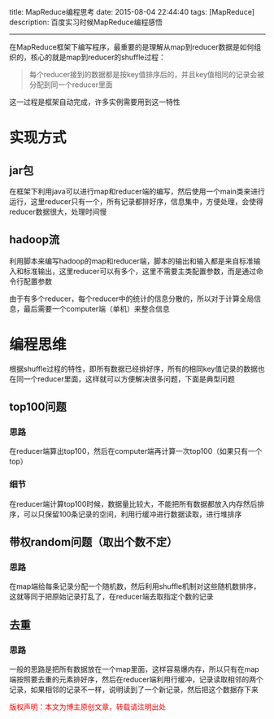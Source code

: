 title: MapReduce编程思考
date: 2015-08-04 22:44:40
tags: [MapReduce]
description: 百度实习时候MapReduce编程感悟

---

在MapReduce框架下编写程序，最重要的是理解从map到reducer数据是如何组织的，核心的就是map到reducer的shuffle过程：
> 每个reducer接到的数据都是按key值排序后的，并且key值相同的记录会被分配到同一个reducer里面

这一过程是框架自动完成，许多实例需要用到这一特性

# 实现方式

## jar包

在框架下利用java可以进行map和reducer端的编写，然后使用一个main类来进行运行，这里reducer只有一个，所有记录都排好序，信息集中，方便处理，会使得reducer数据很大，处理时间慢

## hadoop流

利用脚本来编写hadoop的map和reducer端，脚本的输出和输入都是来自标准输入和标准输出，这里reducer可以有多个，这里不需要主类配置参数，而是通过命令行配置参数

由于有多个reducer，每个reducer中的统计的信息分散的，所以对于计算全局信息，最后需要一个computer端（单机）来整合信息

# 编程思维

根据shuffle过程的特性，即所有数据已经排好序，所有的相同key值记录的数据也在同一个reducer里面，这样就可以方便解决很多问题，下面是典型问题

## top100问题

### 思路
在reducer端算出top100，然后在computer端再计算一次top100（如果只有一个top）
### 细节
在reducer端计算top100时候，数据量比较大，不能把所有数据都放入内存然后排序，可以只保留100条记录的空间，利用行缓冲进行数据读取，进行堆排序

## 带权random问题（取出个数不定）

### 思路
在map端给每条记录分配一个随机数，然后利用shuffle机制对这些随机数排序，这就等同于把原始记录打乱了，在reducer端去取指定个数的记录

## 去重

### 思路
一般的思路是把所有数据放在一个map里面，这样容易爆内存，所以只有在map端按照要去重的元素排好序，然后在reducer端利用行缓冲，记录读取相邻的两个记录，如果相邻的记录不一样，说明读到了一个新记录，然后把这个数据存下来

<font color="#FF0000">版权声明：本文为博主原创文章，转载请注明出处</font>